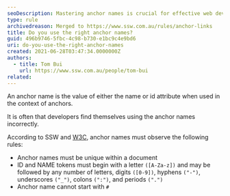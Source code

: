```yaml
---
seoDescription: Mastering anchor names is crucial for effective web development. Follow W3C guidelines and ensure unique, letter-started, and correctly formatted anchor names to avoid common mistakes.
type: rule
archivedreason: Merged to https://www.ssw.com.au/rules/anchor-links
title: Do you use the right anchor names?
guid: 496b9746-5fbc-4c98-b730-e1bc9c4e9bd6
uri: do-you-use-the-right-anchor-names
created: 2021-06-28T03:47:34.0000000Z
authors:
  - title: Tom Bui
    url: https://www.ssw.com.au/people/tom-bui
related:
---
```


An anchor name is the value of either the name or id attribute when used in the context of anchors.

It is often that developers find themselves using the anchor names incorrectly.

<!--endintro-->

According to SSW and [W3C](https://www.w3.org/TR/REC-html40/struct/links.html), anchor names must observe the following rules:

- Anchor names must be unique within a document
- ID and NAME tokens must begin with a letter `([A-Za-z])` and may be followed by any number of letters, digits `([0-9])`, hyphens `("-")`, underscores `("_")`, colons `(":")`, and periods `(".")`
- Anchor name cannot start with `#`
